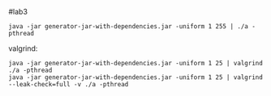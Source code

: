 #lab3

    java -jar generator-jar-with-dependencies.jar -uniform 1 255 | ./a -pthread
    
    
valgrind:

    java -jar generator-jar-with-dependencies.jar -uniform 1 25 | valgrind ./a -pthread
    java -jar generator-jar-with-dependencies.jar -uniform 1 25 | valgrind --leak-check=full -v ./a -pthread 